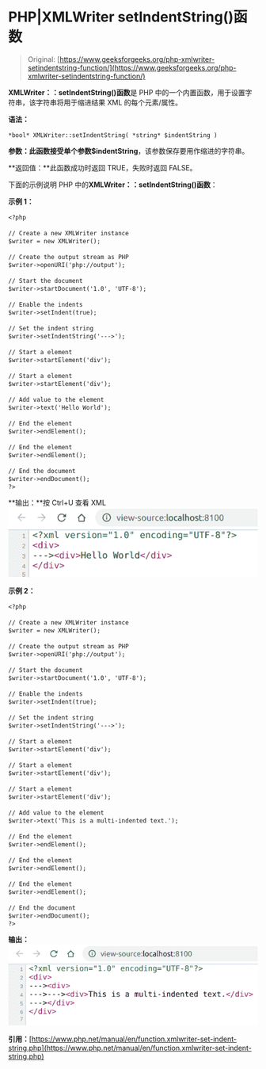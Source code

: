 # PHP|XMLWriter setIndentString()函数

> Original: [https://www.geeksforgeeks.org/php-xmlwriter-setindentstring-function/](https://www.geeksforgeeks.org/php-xmlwriter-setindentstring-function/)

**XMLWriter：：setIndentString()函数**是 PHP 中的一个内置函数，用于设置字符串，该字符串将用于缩进结果 XML 的每个元素/属性。

**语法：**

```
*bool* XMLWriter::setIndentString( *string* $indentString )
```

**参数：**此函数接受单个参数**$indentString**，该参数保存要用作缩进的字符串。

**返回值：**此函数成功时返回 TRUE，失败时返回 FALSE。

下面的示例说明 PHP 中的**XMLWriter：：setIndentString()函数**：

**示例 1：**

```
<?php

// Create a new XMLWriter instance
$writer = new XMLWriter();

// Create the output stream as PHP
$writer->openURI('php://output');

// Start the document
$writer->startDocument('1.0', 'UTF-8');

// Enable the indents
$writer->setIndent(true);

// Set the indent string
$writer->setIndentString('--->');

// Start a element
$writer->startElement('div');

// Start a element
$writer->startElement('div');

// Add value to the element
$writer->text('Hello World');

// End the element
$writer->endElement();

// End the element
$writer->endElement();

// End the document
$writer->endDocument();
?>
```

**输出：**按 Ctrl+U 查看 XML
![](img/c44c3988788a6e703c34e2e2a42ca369.png)

**示例 2：**

```
<?php

// Create a new XMLWriter instance
$writer = new XMLWriter();

// Create the output stream as PHP
$writer->openURI('php://output');

// Start the document
$writer->startDocument('1.0', 'UTF-8');

// Enable the indents
$writer->setIndent(true);

// Set the indent string
$writer->setIndentString('--->');

// Start a element
$writer->startElement('div');

// Start a element
$writer->startElement('div');

// Start a element
$writer->startElement('div');

// Add value to the element
$writer->text('This is a multi-indented text.');

// End the element
$writer->endElement();

// End the element
$writer->endElement();

// End the element
$writer->endElement();

// End the document
$writer->endDocument();
?>
```

**输出：**
![](img/25b0e64fab2bd6fdeda4b30d7e9fe880.png)

**引用：**[https://www.php.net/manual/en/function.xmlwriter-set-indent-string.php](https://www.php.net/manual/en/function.xmlwriter-set-indent-string.php)